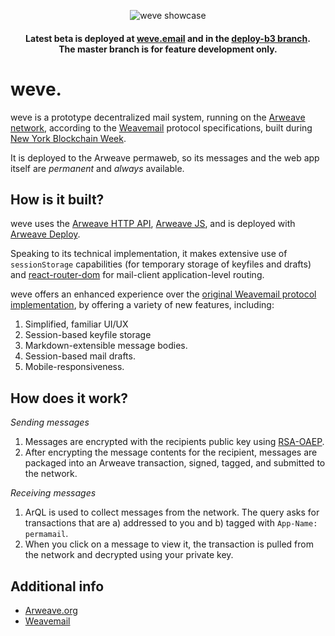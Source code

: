 <p align="center">
	<img src="https://i.imgur.com/VywMXTB.png" alt="weve showcase">
</p>
<h4 align="center">
	Latest beta is deployed at <a href="http://weve.email" target="_blank" rel="noopener noreferrer">weve.email</a> and in the <a href="https://github.com/Anish-Agnihotri/weve/tree/deploy-b3">deploy-b3 branch</a>. <br />The master branch is for feature development only.
</h4>

# weve.

weve is a prototype decentralized mail system, running on the [Arweave network](https://arweave.org/), according to the [Weavemail](https://github.com/ArweaveTeam/weavemail#how-is-it-built) protocol specifications, built during [New York Blockchain Week](https://gitcoin.co/hackathon/new-york-blockchain-week/).

It is deployed to the Arweave permaweb, so its messages and the web app itself are *permanent* and *always* available.

## How is it built?

weve uses the [Arweave HTTP API](https://docs.arweave.org/developers/server/http-api), [Arweave JS](https://github.com/ArweaveTeam/arweave-js), and is deployed with [Arweave Deploy](https://github.com/ArweaveTeam/arweave-deploy).

Speaking to its technical implementation, it makes extensive use of `sessionStorage` capabilities (for temporary storage of keyfiles and drafts) and [react-router-dom](https://www.npmjs.com/package/react-router-dom) for mail-client application-level routing. 

weve offers an enhanced experience over the [original Weavemail protocol implementation](https://github.com/ArweaveTeam/weavemail), by offering a variety of new features, including:
1. Simplified, familiar UI/UX
2. Session-based keyfile storage
3. Markdown-extensible message bodies.
4. Session-based mail drafts.
5. Mobile-responsiveness.

## How does it work?

*Sending messages*
1. Messages are encrypted with the recipients public key using [RSA-OAEP](https://en.wikipedia.org/wiki/Optimal_asymmetric_encryption_padding).
2. After encrypting the message contents for the recipient, messages are packaged into an Arweave transaction, signed, tagged, and submitted to the network.

*Receiving messages*
1. ArQL is used to collect messages from the network. The query asks for transactions that are a) addressed to you and b) tagged with `App-Name: permamail`.
2. When you click on a message to view it, the transaction is pulled from the network and decrypted using your private key.

## Additional info
* [Arweave.org](https://arweave.org)
* [Weavemail](https://github.com/ArweaveTeam/weavemail)
